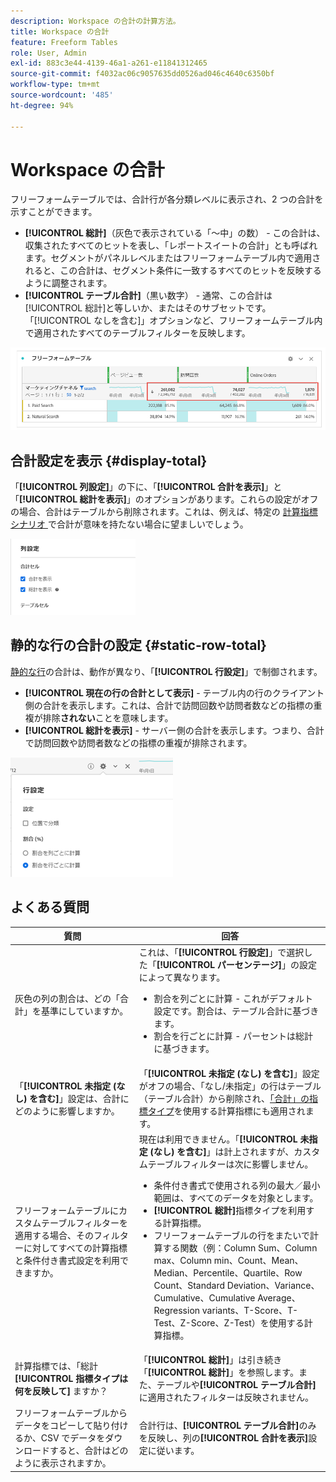 ```yaml
---
description: Workspace の合計の計算方法。
title: Workspace の合計
feature: Freeform Tables
role: User, Admin
exl-id: 883c3e44-4139-46a1-a261-e11841312465
source-git-commit: f4032ac06c9057635dd0526ad046c4640c6350bf
workflow-type: tm+mt
source-wordcount: '485'
ht-degree: 94%

---
```


# Workspace の合計

フリーフォームテーブルでは、合計行が各分類レベルに表示され、2 つの合計を示すことができます。

* **[!UICONTROL 総計]**（灰色で表示されている「～中」の数） - この合計は、収集されたすべてのヒットを表し、「レポートスイートの合計」とも呼ばれます。セグメントがパネルレベルまたはフリーフォームテーブル内で適用されると、この合計は、セグメント条件に一致するすべてのヒットを反映するように調整されます。
* **[!UICONTROL テーブル合計]**（黒い数字） - 通常、この合計は[!UICONTROL 総計]と等しいか、またはそのサブセットです。「[!UICONTROL なしを含む]」オプションなど、フリーフォームテーブル内で適用されたすべてのテーブルフィルターを反映します。

![](assets/total-row.png)

## 合計設定を表示 {#display-total}

「**[!UICONTROL 列設定]**」の下に、「**[!UICONTROL 合計を表示]**」と「**[!UICONTROL 総計を表示]**」のオプションがあります。これらの設定がオフの場合、合計はテーブルから削除されます。これは、例えば、特定の [ 計算指標シナリオ ](https://experienceleague.adobe.com/docs/analytics/components/calculated-metrics/calcmetrics-reference/cm-totals.html?lang=ja) で合計が意味を持たない場合に望ましいでしょう。

![](assets/column-settings-total.png)

## 静的な行の合計の設定 {#static-row-total}

[静的な行](https://experienceleague.adobe.com/docs/analytics/analyze/analysis-workspace/visualizations/freeform-table/column-row-settings/manual-vs-dynamic-rows.html?lang=ja)の合計は、動作が異なり、「**[!UICONTROL 行設定]**」で制御されます。

* **[!UICONTROL 現在の行の合計として表示]** - テーブル内の行のクライアント側の合計を表示します。これは、合計で訪問回数や訪問者数などの指標の重複が排除&#x200B;**されない**&#x200B;ことを意味します。
* **[!UICONTROL 総計を表示]** - サーバー側の合計を表示します。つまり、合計で訪問回数や訪問者数などの指標の重複が排除されます。

![](assets/static-rows.png)

## よくある質問

| 質問 | 回答 |
|---|---|
| 灰色の列の割合は、どの「合計」を基準にしていますか。 | これは、「**[!UICONTROL 行設定]**」で選択した「**[!UICONTROL パーセンテージ]**」の設定によって異なります。<ul><li>割合を列ごとに計算 - これがデフォルト設定です。割合は、テーブル合計に基づきます。</li><li>割合を行ごとに計算 - パーセントは総計に基づきます。</li></ul> |
| 「**[!UICONTROL 未指定 (なし) を含む]**」設定は、合計にどのように影響しますか。 | 「**[!UICONTROL 未指定 (なし) を含む]**」設定がオフの場合、「なし/未指定」の行はテーブル（テーブル合計）から削除され、[「合計」の指標タイプ](https://experienceleague.adobe.com/docs/analytics/components/calculated-metrics/calcmetric-workflow/m-metric-type-alloc.html?lang=ja)を使用する計算指標にも適用されます。 |
| フリーフォームテーブルにカスタムテーブルフィルターを適用する場合、そのフィルターに対してすべての計算指標と条件付き書式設定を利用できますか。 | 現在は利用できません。「**[!UICONTROL 未指定 (なし) を含む]**」は計上されますが、カスタムテーブルフィルターは次に影響しません。<ul><li>条件付き書式で使用される列の最大／最小範囲は、すべてのデータを対象とします。</li><li>**[!UICONTROL 総計]**&#x200B;指標タイプを利用する計算指標。</li><li>フリーフォームテーブルの行をまたいで計算する関数（例：Column Sum、Column max、Column min、Count、Mean、Median、Percentile、Quartile、Row Count、Standard Deviation、Variance、Cumulative、Cumulative Average、Regression variants、T-Score、T-Test、Z-Score、Z-Test）を使用する計算指標。</li></ul> |
| 計算指標では、「総計 **[!UICONTROL 指標タイプは何を反映して]** ますか？ | 「**[!UICONTROL 総計]**」は引き続き「**[!UICONTROL 総計]**」を参照します。また、テーブルや&#x200B;**[!UICONTROL テーブル合計]**&#x200B;に適用されたフィルターは反映されません。 |
| フリーフォームテーブルからデータをコピーして貼り付けるか、CSV でデータをダウンロードすると、合計はどのように表示されますか。 | 合計行は、**[!UICONTROL テーブル合計]**&#x200B;のみを反映し、列の&#x200B;**[!UICONTROL 合計を表示]**&#x200B;設定に従います。 |
